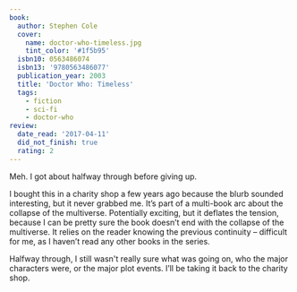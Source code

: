 ```yaml
---
book:
  author: Stephen Cole
  cover:
    name: doctor-who-timeless.jpg
    tint_color: '#1f5b95'
  isbn10: 0563486074
  isbn13: '9780563486077'
  publication_year: 2003
  title: 'Doctor Who: Timeless'
  tags:
    - fiction
    - sci-fi
    - doctor-who
review:
  date_read: '2017-04-11'
  did_not_finish: true
  rating: 2
---
```


Meh. I got about halfway through before giving up.

I bought this in a charity shop a few years ago because the blurb sounded interesting, but it never grabbed me. It’s part of a multi-book arc about the collapse of the multiverse. Potentially exciting, but it deflates the tension, because I can be pretty sure the book doesn’t end with the collapse of the multiverse. It relies on the reader knowing the previous continuity – difficult for me, as I haven’t read any other books in the series.

Halfway through, I still wasn't really sure what was going on, who the major characters were, or the major plot events. I’ll be taking it back to the charity shop.